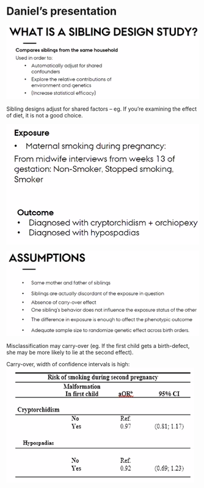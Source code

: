 # Daniel’s presentation

![](BearImages/272BA5D3-01A4-40D9-A108-F897A1AF0525-11150-00001A8DCCE48415/135D055D-E082-4F7E-9B2A-B1306DE8212F.png)

Sibling designs adjust for shared factors – eg. If you’re examining the effect of diet, it is not a good choice.


![](BearImages/D59A9370-07D5-45DB-9412-9D5FAFB48032-11150-00001ABEFCC31B42/808CF567-BD45-495B-9428-549B39DA2207.png)


![](BearImages/4F17DE92-0765-4A34-91CE-0516CB9A7176-11150-00001AD44535A999/10DF2235-3053-4B1E-BA8D-1A5BCA1DAD7C.png)

Misclassification may carry-over (eg. If the first child gets a birth-defect, she may be more likely to lie at the second effect).

Carry-over, width of confidence intervals is high:
![](BearImages/F0BD3E52-F31E-469D-96E0-648472DAC2A1-11150-00001B1DF9F5BDD1/BA8D814A-839B-4572-8DAD-02E01556868C.png)

<!-- {BearID:C409BF93-9B54-40F3-B829-D5F12C7A600E-11150-00001A82FDDFBE5C} -->
